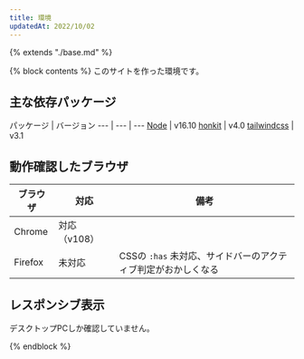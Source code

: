 ```yaml
---
title: 環境
updatedAt: 2022/10/02
---
```

{% extends "./base.md" %}

{% block contents %}
このサイトを作った環境です。

## 主な依存パッケージ

パッケージ | バージョン
--- | --- | ---
[Node](https://nodejs.org/ja/) | v16.10
[honkit](https://honkit.netlify.app/) | v4.0
[tailwindcss](https://tailwindcss.com/) | v3.1

## 動作確認したブラウザ

ブラウザ | 対応 | 備考
--- | --- | ---
Chrome | 対応（v108） |
Firefox | 未対応 | CSSの `:has` 未対応、サイドバーのアクティブ判定がおかしくなる

## レスポンシブ表示

デスクトップPCしか確認していません。

{% endblock %}
